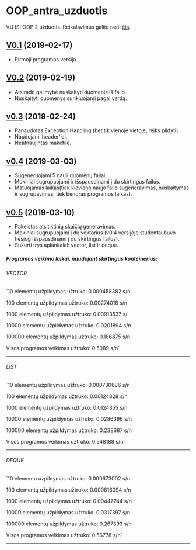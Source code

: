 # OOP_antra_uzduotis
VU ISI OOP 2 užduotis. Reikalavimus galite rasti [čia](https://github.com/objprog/paskaitos2019/wiki/2-oji-u%C5%BEduotis).

## [V0.1](https://github.com/AgneG25/OOP_antra_uzduotis/releases/tag/v0.1) (2019-02-17)
* Pirmoji programos versija.

## [V0.2](https://github.com/AgneG25/OOP_antra_uzduotis/releases/tag/vo.2) (2019-02-19)
* Atsirado galimybė nuskaityti duomenis iš failo.
* Nuskaityti duomenys surikiuojami pagal vardą.

## [v0.3](https://github.com/AgneG25/OOP_antra_uzduotis/releases/tag/v0.3) (2019-02-24)
* Panaudotas Exception Handling (bet tik vienoje vietoje, reiks pildyti).
* Naudojami header'iai.
* Neatnaujintas makefile.

## [v0.4](https://github.com/AgneG25/OOP_antra_uzduotis/releases/tag/v0.4) (2019-03-03)
* Sugeneruojami 5 nauji duomenų failai.
* Mokiniai sugrupuojami ir išspausdinami į du skirtingus failus.
* Matuojamas laikas(tiek kievieno naujo failo sugeneravimas, nuskaitymas ir sugrupavimas, tiek bendras programos laikas).

## [v0.5](https://github.com/AgneG25/OOP_antra_uzduotis/releases/tag/v0.5) (2019-03-10)
* Pakeistas atsitiktinių skaičių generavimas.
* Mokiniai sugrupuojami į du vektorius (v0.4 versijoje studentai buvo tiesiog išspausdinami į du skirtingus failus).
* Sukurti trys aplankalai: vector, list ir deque.

##### Programos veikimo laikai, naudojant skirtingus konteinerius:

###### VECTOR
`10 elementų užpildymas užtruko: 0.000458382 s/n

100 elementų užpildymas užtruko: 0.00274016 s/n

1000 elementų užpildymas užtruko: 0.00913537 s/

10000 elementų užpildymas užtruko: 0.0201894 s/n

100000 elementų užpildymas užtruko: 0.186875 s/n

Visos programos veikimas užtruko: 0.5089 s/n`

---
###### LIST
`10 elementų užpildymas užtruko: 0.000730686 s/n

100 elementų užpildymas užtruko: 0.00124828 s/n

1000 elementų užpildymas užtruko: 0.0124355 s/n

10000 elementų užpildymas užtruko: 0.0286396 s/n

100000 elementų užpildymas užtruko: 0.238687 s/n

Visos programos veikimas užtruko: 0.548188 s/n`

---
###### DEQUE
`10 elementu uzpildymas užtruko: 0.000673002 s/n

100 elementų užpildymas užtruko: 0.000816094 s/n

1000 elementų užpildymas užtruko: 0.00447744 s/n

10000 elementų užpildymas užtruko: 0.0317397 s/n

100000 elementų užpildymas užtruko: 0.267393 s/n

Visos programos veikimas užtruko: 0.56778 s/n`

---


